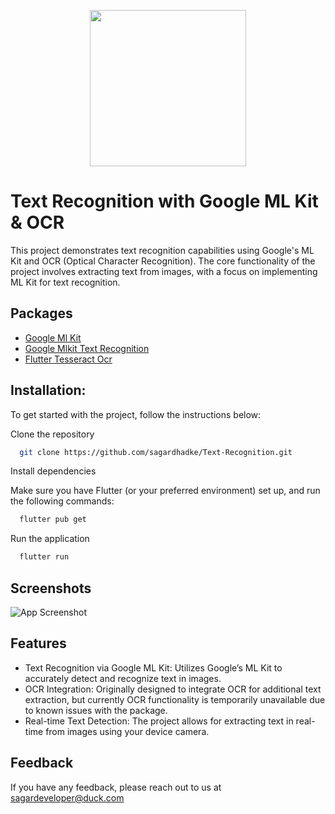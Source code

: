 <p align="center">
    <img src="https://github.com/user-attachments/assets/485149b7-d4c3-49b4-a27f-ae569259f88a"
        height="250">
</p>


# Text Recognition with Google ML Kit & OCR

This project demonstrates text recognition capabilities using Google's ML Kit and OCR (Optical Character Recognition). The core functionality of the project involves extracting text from images, with a focus on implementing ML Kit for text recognition.


## Packages

 - [Google Ml Kit](https://pub.dev/packages/google_ml_kit)
 - [Google Mlkit Text Recognition](https://pub.dev/packages/google_mlkit_text_recognition)
 - [Flutter Tesseract Ocr](https://pub.dev/packages/flutter_tesseract_ocr)


## Installation:

To get started with the project, follow the instructions below:

Clone the repository

```bash
  git clone https://github.com/sagardhadke/Text-Recognition.git
```

 Install dependencies

 Make sure you have Flutter (or your preferred environment) set up, and run the following commands:

```bash
  flutter pub get
```

Run the application

```bash
  flutter run

```


## Screenshots

![App Screenshot](https://github.com/user-attachments/assets/cb564b3c-b3c9-4d04-a651-e6961826ca72)


## Features

- Text Recognition via Google ML Kit: Utilizes Google’s ML Kit to accurately detect and recognize text in images.
- OCR Integration: Originally designed to integrate OCR for additional text extraction, but currently OCR functionality is temporarily unavailable due to known issues with the package.
- Real-time Text Detection: The project allows for extracting text in real-time from images using your device camera.



## Feedback

If you have any feedback, please reach out to us at sagardeveloper@duck.com

